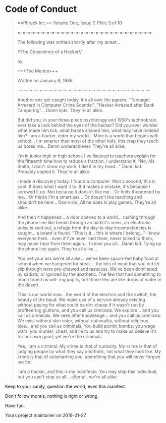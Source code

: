 Code of Conduct
===============

> ==Phrack Inc.==
> Volume One, Issue 7, Phile 3 of 10
> 
> =-=-=-=-=-=-=-=-=-=-=-=-=-=-=-=-=-=-=-=-=-=-=-=-=-=-=-=
> 
> The following was written shortly after my arrest...
> 
> \/\The Conscience of a Hacker/\/
> 
> by
> 
> +++The Mentor+++
> 
> Written on January 8, 1986
> 
> =-=-=-=-=-=-=-=-=-=-=-=-=-=-=-=-=-=-=-=-=-=-=-=-=-=-=-=
> 
> Another one got caught today, it's all over the papers. "Teenager
> Arrested in Computer Crime Scandal", "Hacker Arrested after Bank Tampering"...
> Damn kids. They're all alike.
> 
> But did you, in your three-piece psychology and 1950's technobrain,
> ever take a look behind the eyes of the hacker? Did you ever wonder what
> made him tick, what forces shaped him, what may have molded him?
> I am a hacker, enter my world...
> Mine is a world that begins with school... I'm smarter than most of
> the other kids, this crap they teach us bores me...
> Damn underachiever. They're all alike.
> 
> I'm in junior high or high school. I've listened to teachers explain
> for the fifteenth time how to reduce a fraction. I understand it. "No, Ms.
> Smith, I didn't show my work. I did it in my head..."
> Damn kid. Probably copied it. They're all alike.
> 
> I made a discovery today. I found a computer. Wait a second, this is
> cool. It does what I want it to. If it makes a mistake, it's because I
> screwed it up. Not because it doesn't like me...
> Or feels threatened by me...
> Or thinks I'm a smart ass...
> Or doesn't like teaching and shouldn't be here...
> Damn kid. All he does is play games. They're all alike.
> 
> And then it happened... a door opened to a world... rushing through 
> the phone line like heroin through an addict's veins, an electronic pulse is
> sent out, a refuge from the day-to-day incompetencies is sought... a board is
> found.
> "This is it... this is where I belong..."
> I know everyone here... even if I've never met them, never talked to
> them, may never hear from them again... I know you all...
> Damn kid. Tying up the phone line again. They're all alike...
> 
> You bet your ass we're all alike... we've been spoon-fed baby food at
> school when we hungered for steak... the bits of meat that you did let slip
> through were pre-chewed and tasteless. We've been dominated by sadists, or
> ignored by the apathetic. The few that had something to teach found us will-
> ing pupils, but those few are like drops of water in the desert.
> 
> This is our world now... the world of the electron and the switch, the
> beauty of the baud. We make use of a service already existing without paying
> for what could be dirt-cheap if it wasn't run by profiteering gluttons, and
> you call us criminals. We explore... and you call us criminals. We seek
> after knowledge... and you call us criminals. We exist without skin color,
> without nationality, without religious bias... and you call us criminals.
> You build atomic bombs, you wage wars, you murder, cheat, and lie to us
> and try to make us believe it's for our own good, yet we're the criminals.
> 
> Yes, I am a criminal. My crime is that of curiosity. My crime is
> that of judging people by what they say and think, not what they look like.
> My crime is that of outsmarting you, something that you will never forgive me
> for.
> 
> I am a hacker, and this is my manifesto. You may stop this individual,
> but you can't stop us all... after all, we're all alike.

Keep to your sanity, question the world, even this manifest.

Don't follow morals, nothing is right or wrong.

Have fun.

Yours project maintainer on 2016-01-27.

